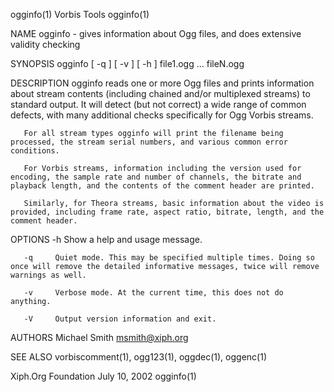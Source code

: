ogginfo(1)                                                                                       Vorbis Tools                                                                                      ogginfo(1)



NAME
       ogginfo - gives information about Ogg files, and does extensive validity checking


SYNOPSIS
       ogginfo [ -q ] [ -v ] [ -h ] file1.ogg ...  fileN.ogg


DESCRIPTION
       ogginfo  reads  one or more Ogg files and prints information about stream contents (including chained and/or multiplexed streams) to standard output. It will detect (but not correct) a wide range of
       common defects, with many additional checks specifically for Ogg Vorbis streams.

       For all stream types ogginfo will print the filename being processed, the stream serial numbers, and various common error conditions.

       For Vorbis streams, information including the version used for encoding, the sample rate and number of channels, the bitrate and playback length, and the contents of the comment header are printed.

       Similarly, for Theora streams, basic information about the video is provided, including frame rate, aspect ratio, bitrate, length, and the comment header.


OPTIONS
       -h     Show a help and usage message.

       -q     Quiet mode. This may be specified multiple times. Doing so once will remove the detailed informative messages, twice will remove warnings as well.

       -v     Verbose mode. At the current time, this does not do anything.

       -V     Output version information and exit.


AUTHORS
       Michael Smith <msmith@xiph.org>


SEE ALSO
       vorbiscomment(1), ogg123(1), oggdec(1), oggenc(1)



Xiph.Org Foundation                                                                             July 10, 2002                                                                                      ogginfo(1)
